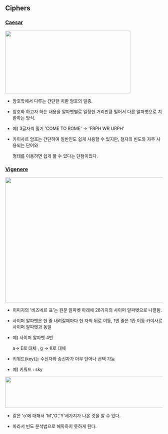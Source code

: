 ## Ciphers

### [Caesar](./caesar.rs)


<img src = https://user-images.githubusercontent.com/44187194/116805790-b44d2a00-ab63-11eb-81e2-319e2b42c1e3.png width=400 height=200>

- 암호학에서 다루는 간단한 치환 암호의 일종.

- 암호화 하고자 하는 내용을 알파벳별로 일정한 거리만큼 밀어서 다른 알파벳으로 치환하는 방식.

- 예) 3글자씩 밀기 'COME TO ROME' -> 'FRPH WR URPH'

- 카이사르 암호는 간단하여 일반인도 쉽게 사용할 수 있지만, 철자의 빈도와 자주 사용되는 단어와

  형태를 이용하면 쉽게 풀 수 있다는 단점이있다. 


### [Vigenere](./vigenere.rs)

<img src =https://user-images.githubusercontent.com/44187194/116806764-190b8300-ab6a-11eb-988e-5d15296c424b.png width=600 height=400>


- 이미지의 '비즈네르 표'는 원문 알파벳 아래에 26가지의 사이퍼 알파벳으로 나열됨.

- 사이퍼 알파벳은 한 줄 내려갈때마다 한 자씩 뒤로 이동, 1번 줄은 1칸 이동 카이사르 사이퍼 알파벳과 동일

- 예) 사이퍼 알파벳 4번 

  a-> E로 대체 , g -> K로 대체
  
- 키워드(key)는 수신자와 송신자가 아무 단어나 선택 가능

- 예) 키워드 : sky 


<img src =https://user-images.githubusercontent.com/44187194/116806836-a8189b00-ab6a-11eb-813b-1ea52bfd3e6e.png width=700 height=100>

- 같은 'o'에 대해서 'M','G','Y'세가지가 나온 것을 알 수 있다.

- 따라서 빈도 분석법으로 해독하지 못하게 된다. 
